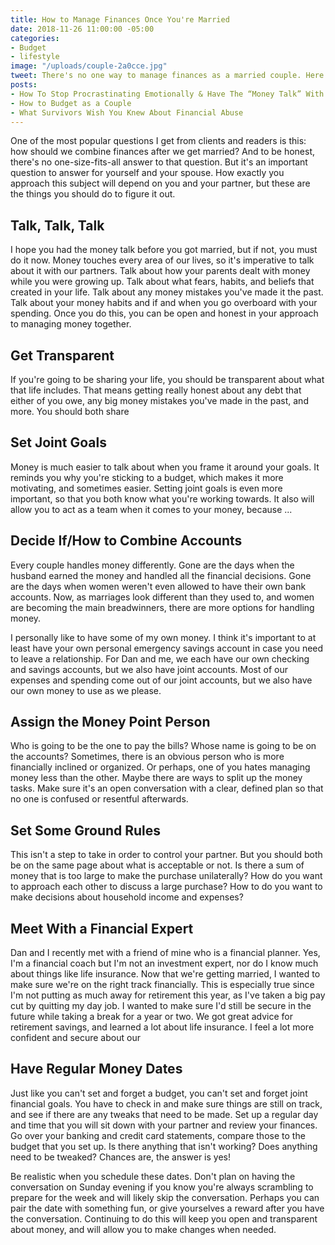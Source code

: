 ```yaml
---
title: How to Manage Finances Once You're Married
date: 2018-11-26 11:00:00 -05:00
categories:
- Budget
- lifestyle
image: "/uploads/couple-2a0cce.jpg"
tweet: There's no one way to manage finances as a married couple. Here are your options.
posts:
- How To Stop Procrastinating Emotionally & Have The “Money Talk” With Your S.O.
- How to Budget as a Couple
- What Survivors Wish You Knew About Financial Abuse
---
```


One of the most popular questions I get from clients and readers is this: how should we combine finances after we get married? And to be honest, there's no one-size-fits-all answer to that question. But it's an important question to answer for yourself and your spouse. How exactly you approach this subject will depend on you and your partner, but these are the things you should do to figure it out.

## Talk, Talk, Talk

I hope you had the money talk before you got married, but if not, you must do it now. Money touches every area of our lives, so it's imperative to talk about it with our partners. Talk about how your parents dealt with money while you were growing up. Talk about what fears, habits, and beliefs that created in your life. Talk about any money mistakes you've made it the past. Talk about your money habits and if and when you go overboard with your spending. Once you do this, you can be open and honest in your approach to managing money together.

## Get Transparent

If you're going to be sharing your life, you should be transparent about what that life includes. That means getting really honest about any debt that either of you owe, any big money mistakes you've made in the past, and more. You should both share

## Set Joint Goals

Money is much easier to talk about when you frame it around your goals. It reminds you why you're sticking to a budget, which makes it more motivating, and sometimes easier. Setting joint goals is even more important, so that you both know what you're working towards. It also will allow you to act as a team when it comes to your money, because ...

## Decide If/How to Combine Accounts

Every couple handles money differently. Gone are the days when the husband earned the money and handled all the financial decisions. Gone are the days when women weren't even allowed to have their own bank accounts. Now, as marriages look different than they used to, and women are becoming the main breadwinners, there are more options for handling money.

I personally like to have some of my own money. I think it's important to at least have your own personal emergency savings account in case you need to leave a relationship. For Dan and me, we each have our own checking and savings accounts, but we also have joint accounts. Most of our expenses and spending come out of our joint accounts, but we also have our own money to use as we please.

## Assign the Money Point Person

Who is going to be the one to pay the bills? Whose name is going to be on the accounts? Sometimes, there is an obvious person who is more financially inclined or organized. Or perhaps, one of you hates managing money less than the other. Maybe there are ways to split up the money tasks. Make sure it's an open conversation with a clear, defined plan so that no one is confused or resentful afterwards. 

## Set Some Ground Rules

This isn't a step to take in order to control your partner. But you should both be on the same page about what is acceptable or not. Is there a sum of money that is too large to make the purchase unilaterally? How do you want to approach each other to discuss a large purchase? How to do you want to make decisions about household income and expenses?

## Meet With a Financial Expert

Dan and I recently met with a friend of mine who is a financial planner. Yes, I'm a financial coach but I'm not an investment expert, nor do I know much about things like life insurance. Now that we're getting married, I wanted to make sure we're on the right track financially. This is especially true since I'm not putting as much away for retirement this year, as I've taken a big pay cut by quitting my day job. I wanted to make sure I'd still be secure in the future while taking a break for a year or two. We got great advice for retirement savings, and learned a lot about life insurance. I feel a lot more confident and secure about our

## Have Regular Money Dates

Just like you can't set and forget a budget, you can't set and forget joint financial goals. You have to check in and make sure things are still on track, and see if there are any tweaks that need to be made. Set up a regular day and time that you will sit down with your partner and review your finances. Go over your banking and credit card statements, compare those to the budget that you set up. Is there anything that isn't working? Does anything need to be tweaked? Chances are, the answer is yes! 

Be realistic when you schedule these dates. Don't plan on having the conversation on Sunday evening if you know you're always scrambling to prepare for the week and will likely skip the conversation. Perhaps you can pair the date with something fun, or give yourselves a reward after you have the conversation. Continuing to do this will keep you open and transparent about money, and will allow you to make changes when needed.